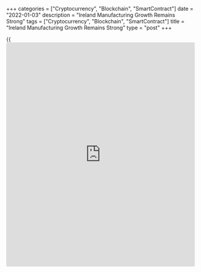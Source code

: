 +++
categories = ["Cryptocurrency", "Blockchain", "SmartContract"]
date = "2022-01-03"
description = "Ireland Manufacturing Growth Remains Strong"
tags = ["Cryptocurrency", "Blockchain", "SmartContract"]
title = "Ireland Manufacturing Growth Remains Strong"
type = "post"
+++

{{<iframe id="large-banner" src="https://www.bounty.group/#slide=22.0" width="100%" height="600" scrolling="no" style="border: 0px solid rgb(216, 221, 230); border-radius: 3px;">}}

Ireland's manufacturing sector growth remained strong at the end of the
year, despite easing for the sixth time in seven months in December,
data from IHS Markit showed on Monday.

The factory Purchasing Managers' Index fell to 58.3 in December from
59.9 in November. Any reading above 50.0 indicates expansion in the
sector.

Manufacturing output rose for the tenth straight month in December, with
the rate of expansion easing to the weakest since March.

New orders rose for the tenth month in a row in December, albeit at a
softer rate since March. New [business][1] increased at a softer pace.

New export orders increased in December and backlogs of work rose for
the tenth month a row. Firms increased the workforce and overall
employment solidly.

Suppliers' delivery time lengthened in December.

Input price inflation eased to the lowest in three months in December
and output costs increased.

"Meanwhile, manufacturers were very positive on the 12-month outlook for
production, with sentiment hitting its best level since July," Oliver
Mangan, AIB Chief Economist, said.

For comments and feedback [contact](https://www.playgroundfx.com/contact/): editorial@rtt[news](https://www.letsplayfx.com/blog/forex-news-website/).com

[Economic News][2]

 **What parts of the world are seeing the best (and worst) economic
performances lately? Click[here][3] to check out our [Econ Scorecard][3]
and find out! See up-to-the-moment [ranking](https://www.playgroundfx.com/blog/crypto-exchange-ranking/)s for the best and worst
performers in [GDP][3], [unemployment rate][4], [inflation][5] and much
more.**

   1. www.rtt[news](https://www.letsplayfx.com/blog/forex-news-website/).com/Content/Business.aspx
   2. www.rtt[news](https://www.letsplayfx.com/blog/forex-news-website/).com/Content/EconomicNews.aspx
   3. www.rtt[news](https://www.letsplayfx.com/blog/forex-news-website/).com/economic-scorecard/world-rank/GDP/highest-performance.aspx
   4. www.rtt[news](https://www.letsplayfx.com/blog/forex-news-website/).com/economic-scorecard/world-rank/unemployment-rate/lowest-performance.aspx
   5. www.rtt[news](https://www.letsplayfx.com/blog/forex-news-website/).com/economic-scorecard/world-rank/CPI/highest-performance.aspx